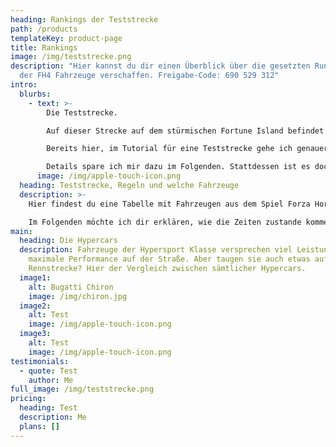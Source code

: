 ```yaml
---
heading: Rankings der Teststrecke
path: /products
templateKey: product-page
title: Rankings
image: /img/teststrecke.png
description: "Hier kannst du dir einen Überblick über die gesetzten Rundenzeiten
  der FH4 Fahrzeuge verschaffen. Freigabe-Code: 690 529 312"
intro:
  blurbs:
    - text: >-
        Die Teststrecke.

        Auf dieser Strecke auf dem stürmischen Fortune Island befindet sich der Streckenabschnitt, auf welchem ich die Tests durchführe.

        Bereits hier, im Tutorial für eine Teststrecke gehe ich genauer auf meine Strecke ein.

        Details spare ich mir dazu im Folgenden. Stattdessen ist es doch interessanter, welche Fahrzeuge sich hervorbringen und welche Fahrzeuge doch eher schlecht sind.
      image: /img/apple-touch-icon.png
  heading: Teststrecke, Regeln und welche Fahrzeuge
  description: >-
    Hier findest du eine Tabelle mit Fahrzeugen aus dem Spiel Forza Horizon 4.

    Im Folgenden möchte ich dir erklären, wie die Zeiten zustande kommen, nach welchen Regeln eine Runde gültig ist und wie auch du diese Zeiten selber ermitteln kannst.
main:
  heading: Die Hypercars
  description: Fahrzeuge der Hypersport Klasse versprechen viel Leistung und
    maximale Performance auf der Straße. Aber taugen sie auch etwas auf der
    Rennstrecke? Hier der Vergleich zwischen sämtlicher Hypercars.
  image1:
    alt: Bugatti Chiron
    image: /img/chiron.jpg
  image2:
    alt: Test
    image: /img/apple-touch-icon.png
  image3:
    alt: Test
    image: /img/apple-touch-icon.png
testimonials:
  - quote: Test
    author: Me
full_image: /img/teststrecke.png
pricing:
  heading: Test
  description: Me
  plans: []
---
```

